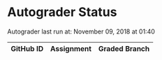 # Autograder Status
Autograder last run at: November 09, 2018 at 01:40

| GitHub ID | Assignment | Graded Branch |
|-----------|------------|---------------|
